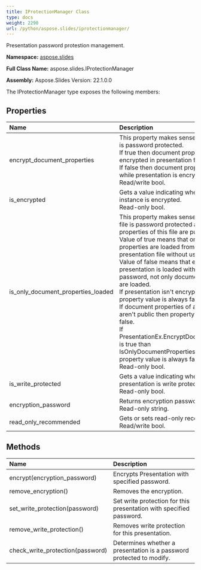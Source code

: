 ```yaml
---
title: IProtectionManager Class
type: docs
weight: 2290
url: /python/aspose.slides/iprotectionmanager/
---
```


Presentation password protestion management.

**Namespace:** [aspose.slides](/python/aspose.slides/)

**Full Class Name:** aspose.slides.IProtectionManager

**Assembly:**  Aspose.Slides Version: 22.1.0.0

The IProtectionManager type exposes the following members:
## **Properties**
|**Name**|**Description**|
| :- | :- |
|encrypt_document_properties|This property makes sense, if presentation is password protected.<br/>            If true then document properties is encrypted in presentation file.<br/>            If false then document properties is public while presentation is encrypted.<br/>            Read/write bool.|
|is_encrypted|Gets a value indicating whether this instance is encrypted.<br/>            Read-only bool.|
|is_only_document_properties_loaded|This property makes sense, if presentation file is password protected and document <br/>            properties of this file are public.<br/>            Value of true means that only document properties are loaded from an encrypted <br/>            presentation file without use of password.<br/>            Value of false means that entire encrypted presentation is loaded with use of right <br/>            password, not only document properties are loaded.<br/>            If presentation isn't encrypted then property value is always false.<br/>            If document properties of an encrypted file aren't public then property value is always false.<br/>            If PresentationEx.EncryptDocumentProperties is true than IsOnlyDocumentPropertiesLoaded <br/>            property value is always false.<br/>            Read-only bool.|
|is_write_protected|Gets a value indicating whether this presentation is write protected.<br/>            Read-only bool.|
|encryption_password|Returns encryption password.<br/>            Read-only string.|
|read_only_recommended|Gets or sets read-only recommendation.<br/>            Read/write bool.|
## **Methods**
|**Name**|**Description**|
| :- | :- |
|encrypt(encryption_password)|Encrypts Presentation with specified password.|
|remove_encryption()|Removes the encryption.|
|set_write_protection(password)|Set write protection for this presentation with specified password.|
|remove_write_protection()|Removes write protection for this presentation.|
|check_write_protection(password)|Determines whether a presentation is a password protected to modify.|
